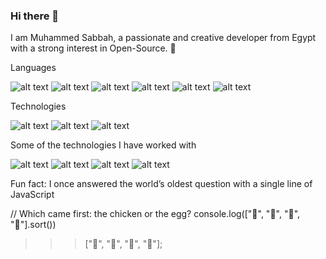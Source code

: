 ### Hi there 👋

I am Muhammed Sabbah, a passionate and creative developer from Egypt with a strong interest in Open-Source. 🎯


Languages

![alt text](https://camo.githubusercontent.com/4a6e72af302f06613ef9375d1bd0cfed0592654a0eb667fed54633f688004f4b/68747470733a2f2f696d672e736869656c64732e696f2f62616467652f2d4a6176612d3030303f266c6f676f3d4a617661266c6f676f436f6c6f723d303037333936)
![alt text](https://camo.githubusercontent.com/04305678953741d5643015d7a404433eb42170001b02bbe9ff701477ec52afb5/68747470733a2f2f696d672e736869656c64732e696f2f62616467652f2d507974686f6e2d3030303f266c6f676f3d507974686f6e)
![alt text](https://camo.githubusercontent.com/e05eaf8bb60da08c9b55036474c4e1f86a4c9ce6e3360d43cc97335309dba6b0/68747470733a2f2f696d672e736869656c64732e696f2f62616467652f2d4a6176615363726970742d3030303f266c6f676f3d4a617661536372697074)
![alt text](https://camo.githubusercontent.com/b7cb29b973fe927e812feca50d16099851f63f449f4338f355b7fbb35881e8c0/68747470733a2f2f696d672e736869656c64732e696f2f62616467652f2d432d3030303f266c6f676f3d43)
![alt text](https://camo.githubusercontent.com/8ec8e5e395a3611721a2aade4691403ccdd1ffcd6e5e1e0446281984339be921/68747470733a2f2f696d672e736869656c64732e696f2f62616467652f2d432b2b2d3030303f266c6f676f3d63253262253262266c6f676f436f6c6f723d303035393943)
![alt text](https://camo.githubusercontent.com/60a3ac562cd5f72985377d0cc4c34ea9cb1c948fce0668385d8b32cbf5a90247/68747470733a2f2f696d672e736869656c64732e696f2f62616467652f2d53514c2d3030303f266c6f676f3d4d7953514c)


Technologies

![alt text](https://camo.githubusercontent.com/ca1ee2827d565c2c5567e699f3de6ab1e8522d15fff9a0c765c256786b73f232/68747470733a2f2f696d672e736869656c64732e696f2f62616467652f2d4157532d3030303f266c6f676f3d416d617a6f6e2d415753266c6f676f436f6c6f723d463930)
![alt text](https://camo.githubusercontent.com/d55267447719050ab5ebca59a39b16b7161fb1231c85105dc7485cb21f4ca449/68747470733a2f2f696d672e736869656c64732e696f2f62616467652f2d446f636b65722d3030303f266c6f676f3d446f636b6572)
![alt text](https://camo.githubusercontent.com/e49d83c1933e6b5006ee0b933a7011b344814748ecbed651dd8d547d9b371c6e/68747470733a2f2f696d672e736869656c64732e696f2f62616467652f2d4b756265726e657465732d3030303f266c6f676f3d4b756265726e65746573)


Some of the technologies I have worked with

![alt text](https://img.shields.io/badge/-Spring-000000?style=flat&logo=spring&logoColor=6DB33F)
![alt text](https://img.shields.io/badge/-React-000000?style=flat&logo=React&logoColor=61DAFB)
![alt text](https://img.shields.io/badge/-Git-000000?style=flat&logo=git&logoColor=F05032)
![alt text](https://img.shields.io/badge/-GitHub-000000?style=flat&logo=github&logoColor=FFFFFF)



Fun fact: I once answered the world’s oldest question with a single line of JavaScript

// Which came first: the chicken or the egg?
console.log(["🥚", "🐣", "🐥", "🐔"].sort())

>>> ["🐔", "🐣", "🐥", "🥚"];
<!--
**muhammedSabbah/muhammedSabbah** is a ✨ _special_ ✨ repository because its `README.md` (this file) appears on your GitHub profile.

Here are some ideas to get you started:

- 🔭 I’m currently working on ...
- 🌱 I’m currently learning ...
- 👯 I’m looking to collaborate on ...
- 🤔 I’m looking for help with ...
- 💬 Ask me about ...
- 📫 How to reach me: ...
- 😄 Pronouns: ...
- ⚡ Fun fact: ...
-->
